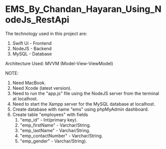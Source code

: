 # EMS_By_Chandan_Hayaran_Using_NodeJs_RestApi

The technology used in this project are:
  1. Swift Ui - Frontend
  2. NodeJS - Backend
  3. MySQL - Database

Architecture Used: MVVM (Model-View-ViewModel)

NOTE: 
  1. Need MacBook.
  2. Need Xcode (latest version).
  3. Need to run the "app.js" file using the NodeJS server from the terminal at localhost.
  4. Need to start the Xampp server for the MySQL database at localhost.
  5. Create database with name "ems" using phpMyAdmin dashboard.
  6. Create table "employees" with fields 
      1. "emp_id" - Int(primary key).
      2. "emp_firstName" - Varchar/String.
      3. "emp_lastName" - Varchar/String.
      4. "emp_contactNumber" - Varchar/String.
      5. "emp_gender" - Varchar/String).

